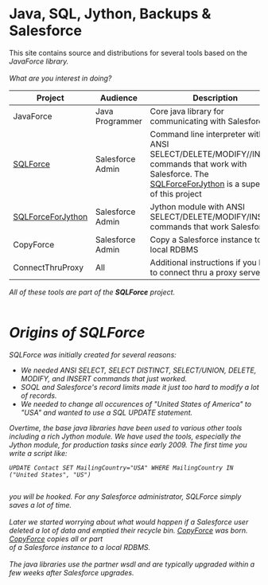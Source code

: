 # Java, SQL, Jython, Backups & Salesforce #

This site contains source and distributions for several tools based on the <i>JavaForce<i>  library.<br>
<br>
What are you interest in doing?<br>
<table><thead><th> <b>Project</b> </th><th> Audience </th><th> Description </th></thead><tbody>
<tr><td> JavaForce </td><td> Java Programmer </td><td> Core java library for communicating with Salesforce. </td></tr>
<tr><td> <a href='SQLForce.md'>SQLForce</a> </td><td> Salesforce Admin</td><td> Command line interpreter with ANSI SELECT/DELETE/MODIFY//INSERT commands that work with Salesforce. The <a href='SQLForceForJython.md'>SQLForceForJython</a> is a superset of this project</td></tr>
<tr><td> <a href='SQLForceForJython.md'>SQLForceForJython</a> </td><td> Salesforce Admin </td><td> Jython module with ANSI SELECT/DELETE/MODIFY/INSERT commands that work Salesforce </td></tr>
<tr><td> CopyForce </td><td> Salesforce Admin </td><td> Copy a Salesforce instance to a local RDBMS </td></tr>
<tr><td> ConnectThruProxy</td><td>All</td><td>Additional instructions if you have to connect thru a proxy server</td></tr></tbody></table>


All of these tools are part of the <b>SQLForce</b> project.<br>
<br>
<h1>Origins of <b>SQLForce</b></h1>

SQLForce was initially created for several reasons:<br>
<ul><li>We needed ANSI SELECT, SELECT DISTINCT, SELECT/UNION, DELETE, MODIFY, and INSERT commands that just worked.<br>
</li><li>SOQL and Salesforce's record limits made it just too hard to modify a lot of records.<br>
</li><li>We needed to change all occurences of "United States of America" to "USA" and wanted to use a SQL UPDATE statement.</li></ul>

Overtime, the base java libraries have been used to various other tools including a rich Jython module. We have used the tools, especially the Jython module, for production tasks since early 2009. The first time you write a script like:<br>
<pre><code>UPDATE Contact SET MailingCountry="USA" WHERE MailingCountry IN ("United States", "US")<br>
</code></pre>
you will be hooked. For any Salesforce administrator, SQLForce simply saves a lot of time.<br>
<br>
Later we started worrying about what would happen if a Salesforce user deleted a lot of data and emptied their recycle bin. <a href='CopyForce.md'>CopyForce</a> was born. <a href='CopyForce.md'>CopyForce</a> copies all or part<br>
of a Salesforce instance to a local RDBMS.<br>
<br>
The java libraries use the partner wsdl and are typically upgraded within a few weeks after Salesforce upgrades.